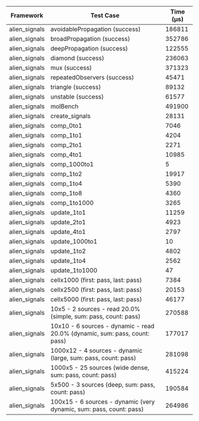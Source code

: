| Framework | Test Case | Time (μs) |
| --- | --- | --- |
| alien_signals | avoidablePropagation (success) | 186811 |
| alien_signals | broadPropagation (success) | 352786 |
| alien_signals | deepPropagation (success) | 122555 |
| alien_signals | diamond (success) | 236063 |
| alien_signals | mux (success) | 371323 |
| alien_signals | repeatedObservers (success) | 45471 |
| alien_signals | triangle (success) | 89132 |
| alien_signals | unstable (success) | 61577 |
| alien_signals | molBench | 491900 |
| alien_signals | create_signals | 28131 |
| alien_signals | comp_0to1 | 7046 |
| alien_signals | comp_1to1 | 4204 |
| alien_signals | comp_2to1 | 2271 |
| alien_signals | comp_4to1 | 10985 |
| alien_signals | comp_1000to1 | 5 |
| alien_signals | comp_1to2 | 19917 |
| alien_signals | comp_1to4 | 5390 |
| alien_signals | comp_1to8 | 4360 |
| alien_signals | comp_1to1000 | 3265 |
| alien_signals | update_1to1 | 11259 |
| alien_signals | update_2to1 | 4923 |
| alien_signals | update_4to1 | 2797 |
| alien_signals | update_1000to1 | 10 |
| alien_signals | update_1to2 | 4802 |
| alien_signals | update_1to4 | 2562 |
| alien_signals | update_1to1000 | 47 |
| alien_signals | cellx1000 (first: pass, last: pass) | 7384 |
| alien_signals | cellx2500 (first: pass, last: pass) | 20153 |
| alien_signals | cellx5000 (first: pass, last: pass) | 46177 |
| alien_signals | 10x5 - 2 sources - read 20.0% (simple, sum: pass, count: pass) | 270588 |
| alien_signals | 10x10 - 6 sources - dynamic - read 20.0% (dynamic, sum: pass, count: pass) | 177017 |
| alien_signals | 1000x12 - 4 sources - dynamic (large, sum: pass, count: pass) | 281098 |
| alien_signals | 1000x5 - 25 sources (wide dense, sum: pass, count: pass) | 415224 |
| alien_signals | 5x500 - 3 sources (deep, sum: pass, count: pass) | 190584 |
| alien_signals | 100x15 - 6 sources - dynamic (very dynamic, sum: pass, count: pass) | 264986 |
